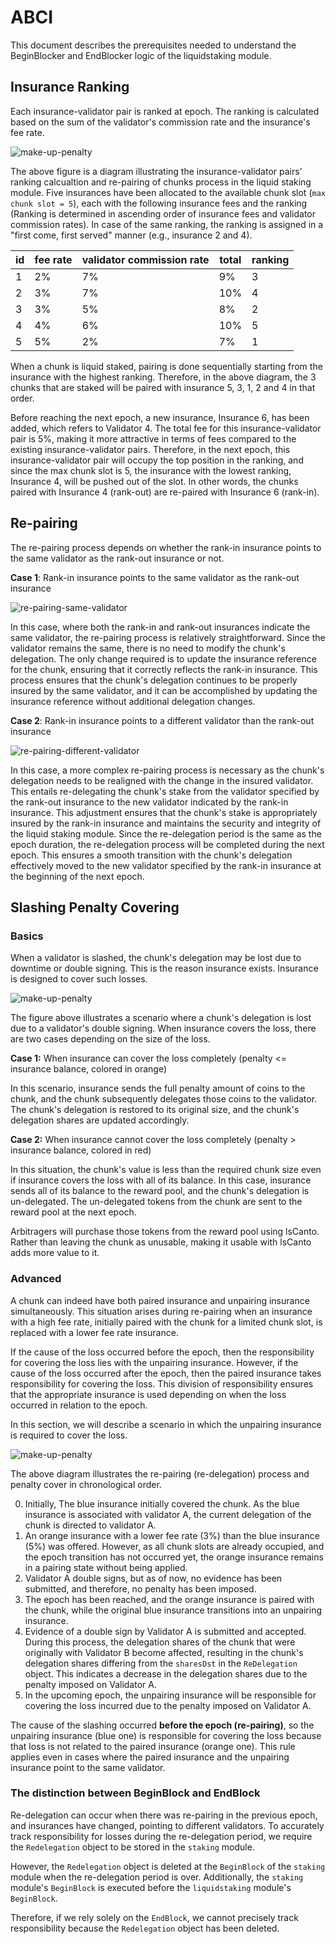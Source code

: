 
# ABCI

This document describes the prerequisites needed to understand the BeginBlocker and EndBlocker logic of the liquidstaking module.

## Insurance Ranking

Each insurance-validator pair is ranked at epoch. The ranking is calculated based on the sum of the validator's commission rate and the insurance's fee rate. 

![make-up-penalty](./ranking.png)

The above figure is a diagram illustrating the insurance-validator pairs' ranking calcualtion and re-pairing of chunks process in the liquid staking module.
Five insurances have been allocated to the available chunk slot (`max chunk slot = 5`), each with the following insurance fees and the ranking (Ranking is determined in ascending order of insurance fees and validator commission rates).
In case of the same ranking, the ranking is assigned in a "first come, first served" manner (e.g., insurance 2 and 4).

| id   | fee rate | validator commission rate | total | ranking |
|------|----------|---------------------------|-------|---------|
| 1    | 2%       | 7%                        | 9%    | 3       |
| 2    | 3%       | 7%                        | 10%   | 4       |
| 3    | 3%       | 5%                        | 8%    | 2       |
| 4    | 4%       | 6%                        | 10%   | 5       |
| 5    | 5%       | 2%                        | 7%    | 1       |


When a chunk is liquid staked, pairing is done sequentially starting from the insurance with the highest ranking. Therefore, in the above diagram, the 3 chunks that are staked will be paired with insurance 5, 3, 1, 2 and 4 in that order.

Before reaching the next epoch, a new insurance, Insurance 6, has been added, which refers to Validator 4. The total fee for this insurance-validator pair is 5%, making it more attractive in terms of fees compared to the existing insurance-validator pairs.
Therefore, in the next epoch, this insurance-validator pair will occupy the top position in the ranking, and since the max chunk slot is 5, the insurance with the lowest ranking, Insurance 4, will be pushed out of the slot.
In other words, the chunks paired with Insurance 4 (rank-out) are re-paired with Insurance 6 (rank-in).

## Re-pairing
The re-pairing process depends on whether the rank-in insurance points to the same validator as the rank-out insurance or not.

**Case 1**: Rank-in insurance points to the same validator as the rank-out insurance

![re-pairing-same-validator](./re-pairing-same-validator.png)

In this case, where both the rank-in and rank-out insurances indicate the same validator, the re-pairing process is relatively straightforward. Since the validator remains the same, there is no need to modify the chunk's delegation. The only change required is to update the insurance reference for the chunk, ensuring that it correctly reflects the rank-in insurance. This process ensures that the chunk's delegation continues to be properly insured by the same validator, and it can be accomplished by updating the insurance reference without additional delegation changes.

**Case 2**: Rank-in insurance points to a different validator than the rank-out insurance

![re-pairing-different-validator](./re-pairing-different-validator.png)

In this case, a more complex re-pairing process is necessary as the chunk's delegation needs to be realigned with the change in the insured validator. This entails re-delegating the chunk's stake from the validator specified by the rank-out insurance to the new validator indicated by the rank-in insurance. This adjustment ensures that the chunk's stake is appropriately insured by the rank-in insurance and maintains the security and integrity of the liquid staking module.
Since the re-delegation period is the same as the epoch duration, the re-delegation process will be completed during the next epoch. This ensures a smooth transition with the chunk's delegation effectively moved to the new validator specified by the rank-in insurance at the beginning of the next epoch.

## Slashing Penalty Covering

### Basics

When a validator is slashed, the chunk's delegation may be lost due to downtime or double signing. This is the reason insurance exists. Insurance is designed to cover such losses.

![make-up-penalty](./make-up-penalty.png)

The figure above illustrates a scenario where a chunk's delegation is lost due to a validator's double signing. 
When insurance covers the loss, there are two cases depending on the size of the loss.

**Case 1:** When insurance can cover the loss completely (penalty <= insurance balance, colored in orange)

In this scenario, insurance sends the full penalty amount of coins to the chunk, and the chunk subsequently delegates those coins to the validator.
The chunk's delegation is restored to its original size, and the chunk's delegation shares are updated accordingly.

**Case 2:** When insurance cannot cover the loss completely (penalty > insurance balance, colored in red)

In this situation, the chunk's value is less than the required chunk size even if insurance covers the loss with all of its balance. In this case, insurance sends all of its balance to the reward pool, and the chunk's delegation is un-delegated. The un-delegated tokens from the chunk are sent to the reward pool at the next epoch.

Arbitragers will purchase those tokens from the reward pool using lsCanto. Rather than leaving the chunk as unusable, making it usable with lsCanto adds more value to it.

### Advanced

A chunk can indeed have both paired insurance and unpairing insurance simultaneously. 
This situation arises during re-pairing when an insurance with a high fee rate, initially paired with the chunk for a limited chunk slot, is replaced with a lower fee rate insurance.

If the cause of the loss occurred before the epoch, then the responsibility for covering the loss lies with the unpairing insurance. 
However, if the cause of the loss occurred after the epoch, then the paired insurance takes responsibility for covering the loss. 
This division of responsibility ensures that the appropriate insurance is used depending on when the loss occurred in relation to the epoch.

In this section, we will describe a scenario in which the unpairing insurance is required to cover the loss.

![make-up-penalty](./make-up-penalty-redelegation.png)

The above diagram illustrates the re-pairing (re-delegation) process and penalty cover in chronological order. 

0. Initially, The blue insurance initially covered the chunk. As the blue insurance is associated with validator A, the current delegation of the chunk is directed to validator A.
1. An orange insurance with a lower fee rate (3%) than the blue insurance (5%) was offered. However, as all chunk slots are already occupied, and the epoch transition has not occurred yet, the orange insurance remains in a pairing state without being applied.
2. Validator A double signs, but as of now, no evidence has been submitted, and therefore, no penalty has been imposed.
3. The epoch has been reached, and the orange insurance is paired with the chunk, while the original blue insurance transitions into an unpairing insurance.
4. Evidence of a double sign by Validator A is submitted and accepted. During this process, the delegation shares of the chunk that were originally with Validator B become affected, resulting in the chunk's delegation shares differing from the `sharesDst` in the `ReDelegation` object. This indicates a decrease in the delegation shares due to the penalty imposed on Validator A.
5. In the upcoming epoch, the unpairing insurance will be responsible for covering the loss incurred due to the penalty imposed on Validator A.

The cause of the slashing occurred **before the epoch (re-pairing)**, so the unpairing insurance (blue one) is responsible for covering the loss because that loss is not related to the paired insurance (orange one). This rule applies even in cases where the paired insurance and the unpairing insurance point to the same validator.

### The distinction between BeginBlock and EndBlock

Re-delegation can occur when there was re-pairing in the previous epoch, and insurances have changed, pointing to different validators. To accurately track responsibility for losses during the re-delegation period, we require the `Redelegation` object to be stored in the `staking` module.

However, the `Redelegation` object is deleted at the `BeginBlock` of the `staking` module when the re-delegation period is over. Additionally, the `staking` module's `BeginBlock` is executed before the `liquidstaking` module's `BeginBlock`.

Therefore, if we rely solely on the `EndBlock`, we cannot precisely track responsibility because the `Redelegation` object has been deleted.
